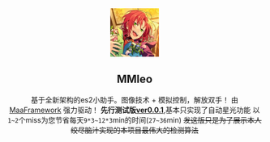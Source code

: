 <!-- markdownlint-disable MD033 MD041 -->

<div align="center">
  <img alt="LOGO" src="./logo.jpg" width="96" height="96" />


## MMleo
基于全新架构的es2小助手。图像技术 + 模拟控制，解放双手！
由 [MaaFramework](https://github.com/MaaXYZ/MaaFramework) 强力驱动！
**先行测试版<u>ver0.0.1</u>**,基本只实现了自动星光功能
以`1~2`个miss为您节省每天`9*3~12*3`min的时间(`27~36`min)
~~发这版只是为了展示本人绞尽脑汁实现的本项目最伟大的检测算法~~
</div>


